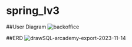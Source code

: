 # spring_lv3

##User Diagram
![backoffice](https://github.com/honge7694/spring_lv3/assets/63100894/199c0a88-07bd-4e35-9b17-02057b462d54)


##ERD
![drawSQL-arcademy-export-2023-11-14](https://github.com/honge7694/spring_lv3/assets/63100894/4d0f2f48-15bf-44cb-821c-67659b75c66f)
